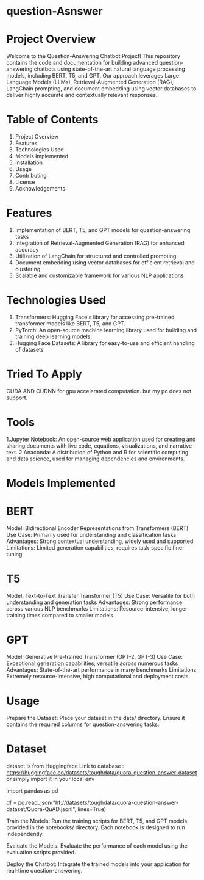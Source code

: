 # question-Asnswer
# Project Overview
Welcome to the Question-Answering Chatbot Project! This repository contains the code and documentation for building advanced question-answering chatbots using state-of-the-art natural language processing models, including BERT, T5, and GPT. Our approach leverages Large Language Models (LLMs), Retrieval-Augmented Generation (RAG), LangChain prompting, and document embedding using vector databases to deliver highly accurate and contextually relevant responses.

# Table of Contents
1. Project Overview
2. Features
3. Technologies Used
4. Models Implemented
5. Installation
6. Usage
7. Contributing
8. License
9. Acknowledgements

# Features
1. Implementation of BERT, T5, and GPT models for question-answering tasks
2. Integration of Retrieval-Augmented Generation (RAG) for enhanced accuracy
3. Utilization of LangChain for structured and controlled prompting
4. Document embedding using vector databases for efficient retrieval and clustering
5. Scalable and customizable framework for various NLP applications

# Technologies Used
1. Transformers: Hugging Face's library for accessing pre-trained transformer models like BERT, T5, and GPT.
2. PyTorch: An open-source machine learning library used for building and training deep learning models.
3. Hugging Face Datasets: A library for easy-to-use and efficient handling of datasets
# Tried To Apply
CUDA AND CUDNN for gpu accelerated computation. but my pc does not support.

# Tools
1.Jupyter Notebook: An open-source web application used for creating and sharing documents with live code, equations, visualizations, and narrative text.
2.Anaconda: A distribution of Python and R for scientific computing and data science, used for managing dependencies and environments.

# Models Implemented
# BERT
Model: Bidirectional Encoder Representations from Transformers (BERT)
Use Case: Primarily used for understanding and classification tasks
Advantages: Strong contextual understanding, widely used and supported
Limitations: Limited generation capabilities, requires task-specific fine-tuning

# T5
Model: Text-to-Text Transfer Transformer (T5)
Use Case: Versatile for both understanding and generation tasks
Advantages: Strong performance across various NLP benchmarks
Limitations: Resource-intensive, longer training times compared to smaller models

# GPT
Model: Generative Pre-trained Transformer (GPT-2, GPT-3)
Use Case: Exceptional generation capabilities, versatile across numerous tasks
Advantages: State-of-the-art performance in many benchmarks
Limitations: Extremely resource-intensive, high computational and deployment costs

# Usage
Prepare the Dataset:
Place your dataset in the data/ directory. Ensure it contains the required columns for question-answering tasks.
# Dataset
dataset is from Huggingface  Link to database : https://huggingface.co/datasets/toughdata/quora-question-answer-dataset
or simply import it in your local env

import pandas as pd

df = pd.read_json("hf://datasets/toughdata/quora-question-answer-dataset/Quora-QuAD.jsonl", lines=True)


Train the Models:
Run the training scripts for BERT, T5, and GPT models provided in the notebooks/ directory. Each notebook is designed to run independently.

Evaluate the Models:
Evaluate the performance of each model using the evaluation scripts provided.

Deploy the Chatbot:
Integrate the trained models into your application for real-time question-answering.

